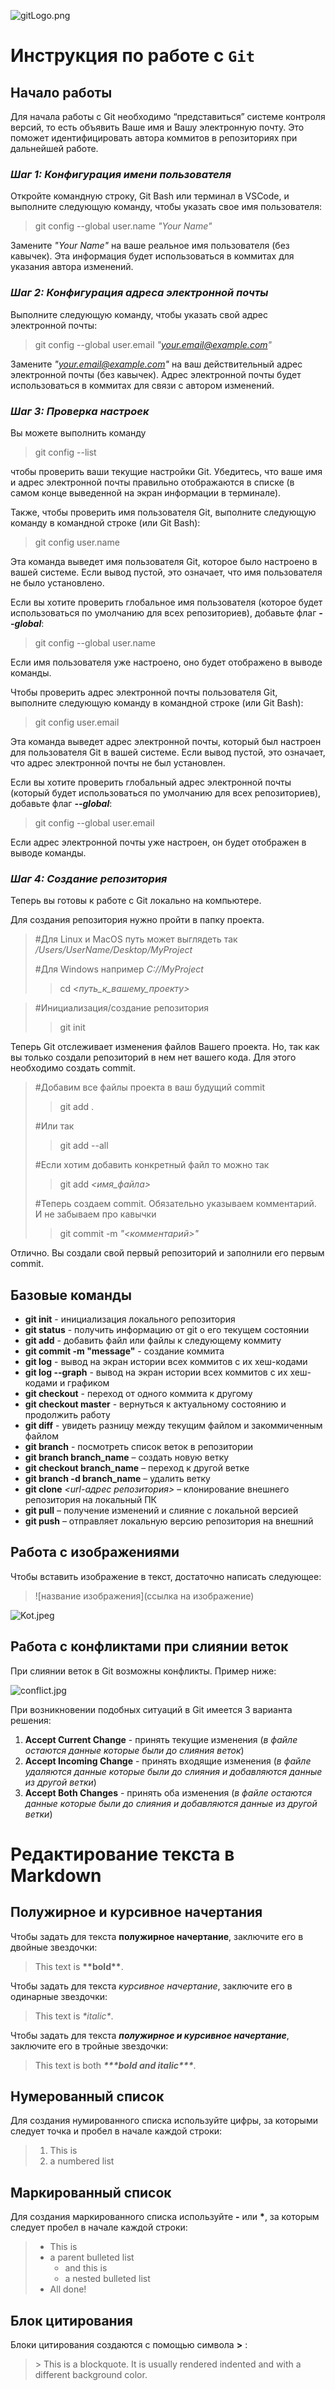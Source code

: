 ![gitLogo.png](gitLogo.png)

# Инструкция по работе с `Git`

## Начало работы

Для начала работы с Git необходимо “представиться” системе контроля версий, то есть объявить Ваше имя и Вашу электронную почту. Это поможет идентифицировать автора коммитов в репозиториях при дальнейшей работе.

### *Шаг 1: Конфигурация имени пользователя*

Откройте командную строку, Git Bash или терминал в VSCode, и выполните следующую команду, чтобы указать свое имя пользователя:

> git config --global user.name *"Your Name"*

Замените *"Your Name"* на ваше реальное имя пользователя (без кавычек). Эта информация будет использоваться в коммитах для указания автора изменений.

### *Шаг 2: Конфигурация адреса электронной почты*

Выполните следующую команду, чтобы указать свой адрес электронной почты:

> git config --global user.email *"your.email@example.com"*

Замените *"your.email@example.com"* на ваш действительный адрес электронной почты (без кавычек). Адрес электронной почты будет использоваться в коммитах для связи с автором изменений.

### *Шаг 3: Проверка настроек*

Вы можете выполнить команду

> git config --list

чтобы проверить ваши текущие настройки Git. Убедитесь, что ваше имя и адрес электронной почты правильно отображаются в списке (в самом конце выведенной на экран информации в терминале).

Также, чтобы проверить имя пользователя Git, выполните следующую команду в командной строке (или Git Bash):

> git config user.name

Эта команда выведет имя пользователя Git, которое было настроено в вашей системе. Если вывод пустой, это означает, что имя пользователя не было установлено.

Если вы хотите проверить глобальное имя пользователя (которое будет использоваться по умолчанию для всех репозиториев), добавьте флаг ***--global***:

> git config --global user.name

Если имя пользователя уже настроено, оно будет отображено в выводе команды.

Чтобы проверить адрес электронной почты пользователя Git, выполните следующую команду в командной строке (или Git Bash):

> git config user.email

Эта команда выведет адрес электронной почты, который был настроен для пользователя Git в вашей системе. Если вывод пустой, это означает, что адрес электронной почты не был установлен.

Если вы хотите проверить глобальный адрес электронной почты (который будет использоваться по умолчанию для всех репозиториев), добавьте флаг ***--global***:

> git config --global user.email

Если адрес электронной почты уже настроен, он будет отображен в выводе команды.

### *Шаг 4: Создание репозитория*

Теперь вы готовы к работе с Git локально на компьютере.

Для создания репозитория нужно пройти в папку проекта.

> #Для Linux и MacOS путь может выглядеть так */Users/UserName/Desktop/MyProject* 
>
>#Для Windows например *С://MyProject*
>
>> cd *<путь_к_вашему_проекту>*

> #Инициализация/создание репозитория
>
>> git init

Теперь Git отслеживает изменения файлов Вашего проекта. Но, так как вы только создали репозиторий в нем нет вашего кода. Для этого необходимо создать commit.

>#Добавим все файлы проекта в ваш будущий commit
>> git add .
>
>#Или так
>> git add --all
>
>#Если хотим добавить конкретный файл то можно так
>> git add *<имя_файла>* 
>
>#Теперь создаем commit. Обязательно указываем комментарий. И не забываем про кавычки
>> git commit -m *"<комментарий>"*

Отлично. Вы создали свой первый репозиторий и заполнили его первым commit.

## Базовые команды

* **git init** - инициализация локального репозитория
* **git status** - получить информацию от git о его текущем состоянии
* **git add** - добавить файл или файлы к следующему коммиту
* **git commit -m "message"** - создание коммита
* **git log** - вывод на экран истории всех коммитов с их хеш-кодами
* **git log --graph** - вывод на экран истории всех коммитов с их хеш-кодами и графиком
* **git checkout** - переход от одного коммита к другому 
* **git checkout master** - вернуться к актуальному состоянию и продолжить работу
* **git diff** - увидеть разницу между текущим файлом и закоммиченным файлом
* **git branch** - посмотреть список веток в репозитории
* **git branch branch_name** – создать новую ветку
* **git checkout branch_name** – переход к другой ветке  
* **git branch -d branch_name** – удалить ветку
* **git clone** *<url-адрес репозитория>* – клонирование внешнего репозитория на  локальный ПК 
* **git pull** – получение изменений и слияние с локальной версией 
* **git push** – отправляет локальную версию репозитория на внешний

## Работа с изображениями

Чтобы вставить изображение в текст, достаточно написать следующее:

>![название изображения](ссылка на изображение)

![Kot.jpeg](Kot.jpeg)

## Работа с конфликтами при слиянии веток

При слиянии веток в Git возможны конфликты. Пример ниже:

![conflict.jpg](conflict.jpg)

При возникновении подобных ситуаций в Git имеется 3 варианта решения:


1. **Accept Current Change** - принять текущие изменения (*в файле остаются данные которые были до слияния веток*)
2. **Accept Incoming Change** - принять входящие изменения (*в файле удаляются данные которые были до слияния и добавляются данные из другой ветки*)
3. **Accept Both Changes** - принять оба изменения (*в файле остаются данные которые были до слияния и добавляются данные из другой ветки*)

# Редактирование текста в Markdown

## Полужирное и курсивное начертания

Чтобы задать для текста **полужирное начертание**, заключите его в двойные звездочки:
> This text is **\*\*bold\*\***.

Чтобы задать для текста *курсивное начертание*, заключите его в одинарные звездочки:
> This text is *\*italic\**.

Чтобы задать для текста ***полужирное и курсивное начертание***, заключите его в тройные звездочки:
> This text is both ***\*\*\*bold and italic\*\*\****.

## Нумерованный список

Для создания нумированного списка используйте цифры, за которыми следует точка и пробел в начале каждой строки:
> 1. This is
> 2. a numbered list 

## Маркированный список

Для создания маркированного списка используйте **\-** или **\***, за которым следует пробел в начале каждой строки:
> - This is
> - a parent bulleted list
>    - and this is
>    - a nested bulleted list
> - All done!

## Блок цитирования

Блоки цитирования создаются с помощью символа **>** :
> \> This is a blockquote. It is usually rendered indented and with a different background color. 



